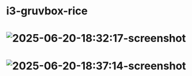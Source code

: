 # i3-gruvbox-rice
# ![2025-06-20-18:32:17-screenshot](https://github.com/user-attachments/assets/4f3c7b60-39db-4764-9804-39853e591dd6)
# ![2025-06-20-18:37:14-screenshot](https://github.com/user-attachments/assets/c6e3abe6-158e-4955-b02a-3360986f8a85)

